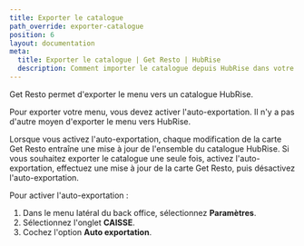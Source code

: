 ```yaml
---
title: Exporter le catalogue
path_override: exporter-catalogue
position: 6
layout: documentation
meta:
  title: Exporter le catalogue | Get Resto | HubRise
  description: Comment importer le catalogue depuis HubRise dans votre menu Get Resto.
---
```


Get Resto permet d'exporter le menu vers un catalogue HubRise.

Pour exporter votre menu, vous devez activer l'auto-exportation. Il n'y a pas d'autre moyen d'exporter le menu vers HubRise.

Lorsque vous activez l'auto-exportation, chaque modification de la carte Get Resto entraîne une mise à jour de l'ensemble du catalogue HubRise. Si vous souhaitez exporter le catalogue une seule fois, activez l'auto-exportation, effectuez une mise à jour de la carte Get Resto, puis désactivez l'auto-exportation.

Pour activer l'auto-exportation :

1. Dans le menu latéral du back office, sélectionnez **Paramètres**.
1. Sélectionnez l'onglet **CAISSE**.
1. Cochez l'option **Auto exportation**.
